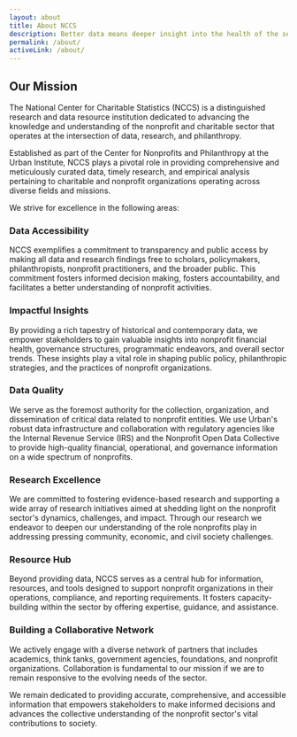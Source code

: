```yaml
---
layout: about
title: About NCCS
description: Better data means deeper insight into the health of the sector and more opportunities to advance evidence-based philanthropy.
permalink: /about/
activeLink: /about/
---
```



## Our Mission 

The National Center for Charitable Statistics (NCCS) is a distinguished research and data resource institution dedicated to advancing the knowledge and understanding of the nonprofit and charitable sector that operates at the intersection of data, research, and philanthropy. 

Established as part of the Center for Nonprofits and Philanthropy at the Urban Institute, NCCS plays a pivotal role in providing comprehensive and meticulously curated data, timely research, and empirical analysis pertaining to charitable and nonprofit organizations operating across diverse fields and missions. 

We strive for excellence in the following areas: 

### Data Accessibility  

NCCS exemplifies a commitment to transparency and public access by making all data and research findings free to scholars, policymakers, philanthropists, nonprofit practitioners, and the broader public. This commitment fosters informed decision making, fosters accountability, and facilitates a better understanding of nonprofit activities.

### Impactful Insights

By providing a rich tapestry of historical and contemporary data, we empower stakeholders to gain valuable insights into nonprofit financial health, governance structures, programmatic endeavors, and overall sector trends. These insights play a vital role in shaping public policy, philanthropic strategies, and the practices of nonprofit organizations.

### Data Quality 

We serve as the foremost authority for the collection, organization, and dissemination of critical data related to nonprofit entities. We use Urban's robust data infrastructure and collaboration with regulatory agencies like the Internal Revenue Service (IRS) and the Nonprofit Open Data Collective to provide high-quality financial, operational, and governance information on a wide spectrum of nonprofits.

### Research Excellence

We are committed to fostering evidence-based research and supporting a wide array of research initiatives aimed at shedding light on the nonprofit sector's dynamics, challenges, and impact. Through our research we endeavor to deepen our understanding of the role nonprofits play in addressing pressing community, economic, and civil society challenges.

### Resource Hub

Beyond providing data, NCCS serves as a central hub for information, resources, and tools designed to support nonprofit organizations in their operations, compliance, and reporting requirements. It fosters capacity-building within the sector by offering expertise, guidance, and assistance.

### Building a Collaborative Network 

We actively engage with a diverse network of partners that includes academics, think tanks, government agencies, foundations, and nonprofit organizations. Collaboration is fundamental to our mission if we are to remain responsive to the evolving needs of the sector.

We remain dedicated to providing accurate, comprehensive, and accessible information that empowers stakeholders to make informed decisions and advances the collective understanding of the nonprofit sector's vital contributions to society.

<br>
<br>
<br>

 







